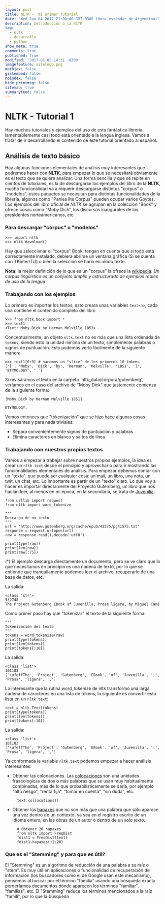 ```yaml
---
layout: post
title: NLTK -  mi primer Tutorial
date: 'Wed Jan 04 2017 21:00:00 GMT-0300 (Hora estándar de Argentina)'
description: Introducción a la NLTK
tag:
  - nltk
  - desarrollo
  - python
show_meta: true
comments: true
published: true
modified: '2017-01-05 14:31 -0300'
imagefeature: sitelogo.png
mathjax: false
gistembed: false
noindex: false
hide_printmsg: false
sitemap: true
summaryfeed: false
---
```

# NLTK - Tutorial 1

Hay muchos tutoriales y ejemplos del uso de esta fantástica librería, lamentablemente casi todo está orientado a la lengua inglesa. Vamos a tratar de ir desarrollando el contenido de este tutorial orientado al español. 

## Análisis de texto básico

Hay algunas funciones elementales de análisis muy interesantes que podremos hacer con **NLTK**, para empezar lo que se necesitará obviamente es el texto que se quiere analizar. Una forma sencilla y que se repite en cientos de tutoriales, es la de descargarse los ejemplos del libro de la **NLTK**, mucha funcionalidad va a requerir descargarse distintos "corpus" o "modelos", estos paquetes se necesitan para distintas funcionalidades de la librería, algunos como "Panles lite Corpus" pueden ocupar varios Gbytes. Los ejemplos del libro oficial de *NLTK* se agrupan en la colección "Book" y ofrece cosas como "Moby Dick", los discursos inaugurales de los presidentes norteamericanos, etc. 

### Para descargar "corpus" o "modelos"


	>>> import nltk
	>>> nltk.download()

Hay que seleccionar el "corpus" Book, tengan en cuenta que si todo está correctamente instalado, debiera abrirse un ventana gráfica (Si se cuenta con TKinter/Tcl) o bien la selección se haría en modo texto.

**Nota**: la mejor definición de lo que es un "corpus" la ofrece la [wikipedia](https://es.wikipedia.org/wiki/Corpus_ling%C3%BC%C3%ADstico): _Un corpus lingüístico es un conjunto amplio y estructurado de ejemplos reales de uso de la lengua_


### Trabajando con los ejemplos

Lo primero es importar los textos, esto creara unas variables `text<n>`, cada una contiene el contenido completo del libro

	>>> from nltk.book import *
	>>> text1
	<Text: Moby Dick by Herman Melville 1851>

Conceptualmente, un objeto `nltk.text` no es más que una lista ordenada de `tokens`, siendo esto la unidad mínima de un texto, simplemente palabras o signos de puntuación. Esto podemos verlo fácilmente de la siguiente manera

	>>> text1[0:9] # hacemos un "slice" de los primeros 10 tokens 
	['[', 'Moby', 'Dick', 'by', 'Herman', 'Melville', '1851', ']', 'ETYMOLOGY', '.']


Si revisáramos el texto en la carpeta `nltk_data/corpora/gutemberg', veríamos en el caso del archivo de "Moby Dick" que justamente comienza de la siguiente forma:
	
	[Moby Dick by Herman Melville 1851]
	
	ETYMOLOGY.

Vemos entonces que "tokenización" que se hizo hace algunas cosas interesantes y para nada triviales:

* Separa convenientemente signos de puntuación y palabras
* Elimina caracteres en blanco y saltos de línea  


### Trabajando con nuestros propios textos

Vamos a empezar a trabajar sobre nuestros propios ejemplos, la idea es crear un `nltk.text` desde el principio y aprovecharlo para ir mostrando las funcionalidades elementales de análisis. Para empezar debemos contar con un "texto", que puede ser cualquier cosa: un mail, un libro, una nota, un twit, un chat, etc. Lo importante es partir de un "texto" claro. Lo que voy a hacer es importar directamente del Proyecto Gutemberg, un libro que nos hacían leer, al menos en mi época, en la secundaria, se trata de [Juvenilia](http://www.gutenberg.org/ebooks/41575.txt.utf-8).


	from urllib import request
	from nltk import word_tokenize

	"""
	Descarga de un texto
	"""
	url = "http://www.gutenberg.org/cache/epub/41575/pg41575.txt"
	response = request.urlopen(url)
	raw = response.read().decode('utf8')

	print(type(raw))
	print(len(raw))
    print(raw[:75])
    
(*) El ejemplo descarga directamente un documento, pero se ve claro que lo que necesitamos en principio es una cadena de texto, por lo que se entiende que tranquilamente podemos leer el archivo, recuperarlo de una base de datos, etc.

La salida:

    <class 'str'>
    532748
    The Project Gutenberg EBook of Juvenilla; Prosa ligera, by Miguel Cané
    
Como primer paso hay que "tokenizar" el texto de la siguiente forma:

    """
    Tokenización del texto
    """
    tokens = word_tokenize(raw)
    print(type(tokens))
    print(len(tokens))
    print(tokens[:10])
    
La salida:

    <class 'list'>
    101103
    ['\ufeffThe', 'Project', 'Gutenberg', 'EBook', 'of', 'Juvenilla', ';', 'Prosa', 'ligera', ',']

Lo interesante que la rutina word_tokenize de nltk transformo una larga cadena de caracteres en una lista de tokens, lo siguiente es convertir esta lista en un `nltk.text`:

    text = nltk.Text(tokens)
    print(type(tokens))
    print(len(tokens))
    print(tokens[:10])
    
La salida:

    <class 'list'>
    101103
    ['\ufeffThe', 'Project', 'Gutenberg', 'EBook', 'of', 'Juvenilla', ';', 'Prosa', 'ligera', ',']


Ya conformada la variable `nltk.text` podemos empezar a hacer análisis interesantes:

* Obtener las colocaciones. Las [colocaciones](https://es.wikipedia.org/wiki/Colocaci%C3%B3n) son una unidades fraseologicas de dos o más palabras que se usan muy habitualmente combinadas, más de lo que probabilísticamente se daría, por ejemplo "alto riesgo", "renta fija", "tomar en cuenta", "sin duda", etc. 

        text.collocations()
        
* Obtener los [hapaxes](https://es.wikipedia.org/wiki/H%C3%A1pax) que no son más que una palabra que sólo aparece una vez dentro de un contexto, ya sea en el registro escrito de un idioma entero, en las obras de un autor o dentro de un solo texto. 

        # Obtener 20 hapaxes
        from nltk import FreqDist
        fdist1 = FreqDist(text)
        fdist1.hapaxes()[:20]
        
### Que es el "Stemming" y para que es útil?

El "Stemming" es un algoritmo de reducción de una palabra a su raíz o "stem".  Es muy útil en aplicaciones o funcionalidad de recuperación de información (los buscadores como el de Google usan este mecanismo), pensemos al buscar por el término "familia" usando una búsqueda exacta perderíamos documentos dónde aparecen los términos "familiar", "familias", etc. El "Stemming" reduce  los términos mencionados a la raíz "famili", por lo que la búsqueda


